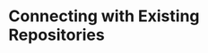 # Connecting with Existing Repositories

<!-- In the folders section, we discussed how you might have thousands, hundreds of thousands, or even millions of files that you want users to have access to from within your platform. It is going to be very difficult to manage all these files if they are sitting in a single unstructured repository, and even then, moving every single file might not be your preferred solution. Instead, it is often preferable to connect to existing external repositories from within your Liferay instance.

## Connecting with Livingstone's External Repositories {#livingstone}

Livingstone has many files and documents that already exist in an external content management system. Josiah will have his hands full trying to manage all the external files and documents that need to be imported. Fortunately for Josiah and his team, Liferay allows for direct integration with existing document repositories so they do not all need to be imported. In fact, many of Livingstone's files exist in repositories that can be directly linked to their Liferay platform.

## Integrating with Existing Repositories {#existing}

Administrators can connect any external repositories their business might be using to store and share files with Liferay DXP.

<div class="key-point">
Key Point: <br />
<strong>External repositories</strong> can be connected to sites in Liferay DXP.
</div>

Liferay can easily connect and manage content within a repository as long as that repository supports the CMIS standard.

In order to connect to a CMIS repository, a Site Administrator has to: 

1. Adjust the portal properties to configure the appropriate authentication settings
2. Synchronize the user accounts between the Liferay platform and the external repository
3. Add the repository to _Documents and Media_ in the _Documents and Media_ section of Site Administration on the platform

<br />

<figure>
	<img src="../images/add-new-repo.png" style="max-height:40%" />
	<figcaption style="font-size: x-small">Fig.1 Adding an external repository to a Liferay site's Documents and Media repository</figcaption>
</figure>

<br />

Once you have done the above, your external repository is effectively mounted inside the site’s default repository. Liferay DXP does this by creating a folder that acts as a proxy for your external repository. When users enter this special folder, they see the contents of the external repository.

<div class="note">
Note: For more information on connecting to a third-party CMIS repository, you can see the documentation available at <a href="https://dev.liferay.com/discover/portal/-/knowledge_base/7-0/using-external-repositories">https://dev.liferay.com/discover/portal/-/knowledge_base/7-0/using-external-repositories</a>.
</div>

Liferay also provides widgets to allow for interoperability with Sharepoint (https://web.liferay.com/marketplace/-/mp/application/15188537). This widget is available in the Liferay Marketplace at https://web.liferay.com/marketplace.

Once the platform is connected to an external document repository, users are able to: 

- Read/write documents and folders to the repository
- Check-in, check-out, and undo check-out with documents
- Download documents to their local machine
- Move and reorganize documents within the connected repository
- See revision and update history
- Revert to a previous revision

<div class="summary">
<h3>Knowledge Check</h3>
<ul>
  <li>Liferay allows for direct integration with _________________ document repositories.</li>
  <li>In order to connect with a document repository, that repository must support the _________________ standard.</li>
  <li>When you connect to a document repository, Liferay DXP creates a _________________ that acts as a proxy for your external repository.</li>
</ul>
</div> -->
